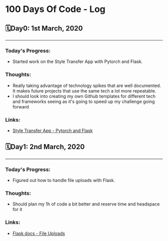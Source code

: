 # 100 Days Of Code - Log

## 🗓Day0: 1st March, 2020
------------------------

### Today's Progress: 

- Started work on the Style Transfer App with Pytorch and Flask.

### Thoughts: 
- Really taking advantage of technology spikes that are well documented. It makes future projects that use the same tech a lot more repeatable.
- I should look into creating my own Github templates for different tech and frameworks seeing as it's going to speed up my challenge going forward

### Links: 
* [Style Transfer App - Pytorch and Flask](https://github.com/alanionita/Style-Transfer-App-Flask-Pytorch-Python)

## 🗓Day1: 2nd March, 2020
------------------------

### Today's Progress: 

- Figured out how to handle file uploads with Flask.

### Thoughts: 
- Should plan my 1h of code a bit better and reserve time and headspace for it

### Links: 
* [Flask docs - File Uploads](https://flask.palletsprojects.com/en/1.1.x/patterns/fileuploads/)